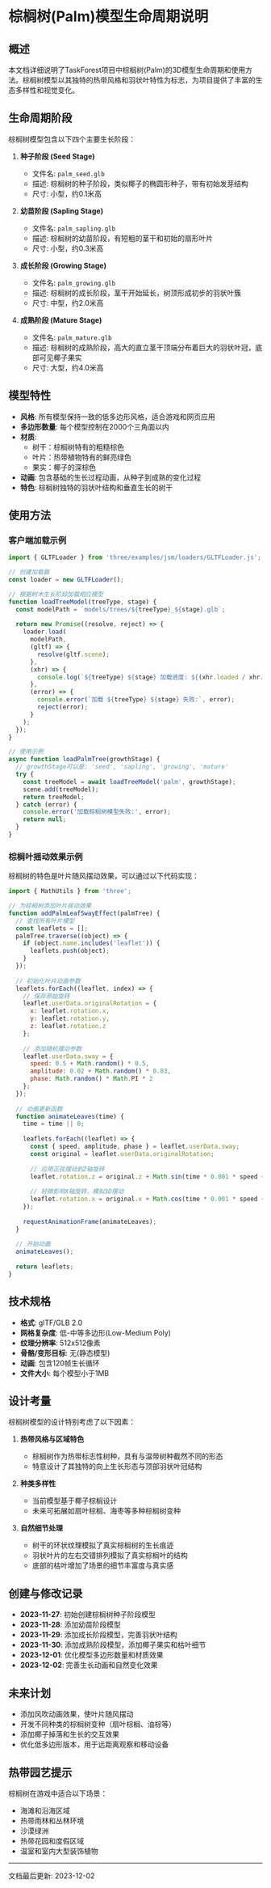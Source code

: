 # 棕榈树(Palm)模型生命周期说明

## 概述

本文档详细说明了TaskForest项目中棕榈树(Palm)的3D模型生命周期和使用方法。棕榈树模型以其独特的热带风格和羽状叶特性为标志，为项目提供了丰富的生态多样性和视觉变化。

## 生命周期阶段

棕榈树模型包含以下四个主要生长阶段：

1. **种子阶段 (Seed Stage)**
   - 文件名: `palm_seed.glb`
   - 描述: 棕榈树的种子阶段，类似椰子的椭圆形种子，带有初始发芽结构
   - 尺寸: 小型，约0.1米高

2. **幼苗阶段 (Sapling Stage)**
   - 文件名: `palm_sapling.glb`
   - 描述: 棕榈树的幼苗阶段，有短粗的茎干和初始的扇形叶片
   - 尺寸: 小型，约0.3米高

3. **成长阶段 (Growing Stage)**
   - 文件名: `palm_growing.glb`
   - 描述: 棕榈树的成长阶段，茎干开始延长，树顶形成初步的羽状叶簇
   - 尺寸: 中型，约2.0米高

4. **成熟阶段 (Mature Stage)**
   - 文件名: `palm_mature.glb`
   - 描述: 棕榈树的成熟阶段，高大的直立茎干顶端分布着巨大的羽状叶冠，底部可见椰子果实
   - 尺寸: 大型，约4.0米高

## 模型特性

- **风格**: 所有模型保持一致的低多边形风格，适合游戏和网页应用
- **多边形数量**: 每个模型控制在2000个三角面以内
- **材质**: 
  - 树干：棕榈树特有的粗糙棕色
  - 叶片：热带植物特有的鲜亮绿色
  - 果实：椰子的深棕色
- **动画**: 包含基础的生长过程动画，从种子到成熟的变化过程
- **特色**: 棕榈树独特的羽状叶结构和垂直生长的树干

## 使用方法

### 客户端加载示例

```javascript
import { GLTFLoader } from 'three/examples/jsm/loaders/GLTFLoader.js';

// 创建加载器
const loader = new GLTFLoader();

// 根据树木生长阶段加载相应模型
function loadTreeModel(treeType, stage) {
  const modelPath = `models/trees/${treeType}_${stage}.glb`;
  
  return new Promise((resolve, reject) => {
    loader.load(
      modelPath,
      (gltf) => {
        resolve(gltf.scene);
      },
      (xhr) => {
        console.log(`${treeType} ${stage} 加载进度: ${(xhr.loaded / xhr.total) * 100}%`);
      },
      (error) => {
        console.error(`加载 ${treeType} ${stage} 失败:`, error);
        reject(error);
      }
    );
  });
}

// 使用示例
async function loadPalmTree(growthStage) {
  // growthStage可以是: 'seed', 'sapling', 'growing', 'mature'
  try {
    const treeModel = await loadTreeModel('palm', growthStage);
    scene.add(treeModel);
    return treeModel;
  } catch (error) {
    console.error('加载棕榈树模型失败:', error);
    return null;
  }
}
```

### 棕榈叶摇动效果示例

棕榈树的特色是叶片随风摆动效果，可以通过以下代码实现：

```javascript
import { MathUtils } from 'three';

// 为棕榈树添加叶片摇动效果
function addPalmLeafSwayEffect(palmTree) {
  // 查找所有叶片模型
  const leaflets = [];
  palmTree.traverse((object) => {
    if (object.name.includes('leaflet')) {
      leaflets.push(object);
    }
  });
  
  // 初始化叶片动画参数
  leaflets.forEach((leaflet, index) => {
    // 保存原始旋转
    leaflet.userData.originalRotation = {
      x: leaflet.rotation.x,
      y: leaflet.rotation.y,
      z: leaflet.rotation.z
    };
    
    // 添加随机摆动参数
    leaflet.userData.sway = {
      speed: 0.5 + Math.random() * 0.5,
      amplitude: 0.02 + Math.random() * 0.03,
      phase: Math.random() * Math.PI * 2
    };
  });
  
  // 动画更新函数
  function animateLeaves(time) {
    time = time || 0;
    
    leaflets.forEach((leaflet) => {
      const { speed, amplitude, phase } = leaflet.userData.sway;
      const original = leaflet.userData.originalRotation;
      
      // 应用正弦摆动到Z轴旋转
      leaflet.rotation.z = original.z + Math.sin(time * 0.001 * speed + phase) * amplitude;
      
      // 轻微影响X轴旋转，模拟3D摆动
      leaflet.rotation.x = original.x + Math.cos(time * 0.001 * speed + phase) * amplitude * 0.3;
    });
    
    requestAnimationFrame(animateLeaves);
  }
  
  // 开始动画
  animateLeaves();
  
  return leaflets;
}
```

## 技术规格

- **格式**: glTF/GLB 2.0
- **网格复杂度**: 低-中等多边形(Low-Medium Poly)
- **纹理分辨率**: 512x512像素
- **骨骼/变形目标**: 无(静态模型)
- **动画**: 包含120帧生长循环
- **文件大小**: 每个模型小于1MB

## 设计考量

棕榈树模型的设计特别考虑了以下因素：

1. **热带风格与区域特色**
   - 棕榈树作为热带标志性树种，具有与温带树种截然不同的形态
   - 特意设计了其独特的向上生长形态与顶部羽状叶冠结构

2. **种类多样性**
   - 当前模型基于椰子棕榈设计
   - 未来可拓展如扇叶棕榈、海枣等多种棕榈树变种

3. **自然细节处理**
   - 树干的环状纹理模拟了真实棕榈树的生长痕迹
   - 羽状叶片的左右交错排列模拟了真实棕榈叶的结构
   - 底部的枯叶增加了场景的细节丰富度与真实感

## 创建与修改记录

- **2023-11-27**: 初始创建棕榈树种子阶段模型
- **2023-11-28**: 添加幼苗阶段模型
- **2023-11-29**: 添加成长阶段模型，完善羽状叶结构
- **2023-11-30**: 添加成熟阶段模型，添加椰子果实和枯叶细节
- **2023-12-01**: 优化模型多边形数量和材质效果
- **2023-12-02**: 完善生长动画和自然变化效果

## 未来计划

- 添加风吹动画效果，使叶片随风摆动
- 开发不同种类的棕榈树变种（扇叶棕榈、油棕等）
- 添加椰子掉落和生长的交互效果
- 优化低多边形版本，用于远距离观察和移动设备

## 热带园艺提示

棕榈树在游戏中适合以下场景：
- 海滩和沿海区域
- 热带雨林和丛林环境
- 沙漠绿洲
- 热带花园和度假区域
- 温室和室内大型装饰植物

---

文档最后更新: 2023-12-02 